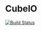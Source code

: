 # CubeIO

[![Build Status](http://drone.cubecorp.io/api/badges/cube-io-corp/cubeio/status.svg)](http://drone.cubecorp.io/cube-io-corp/cubeio)
